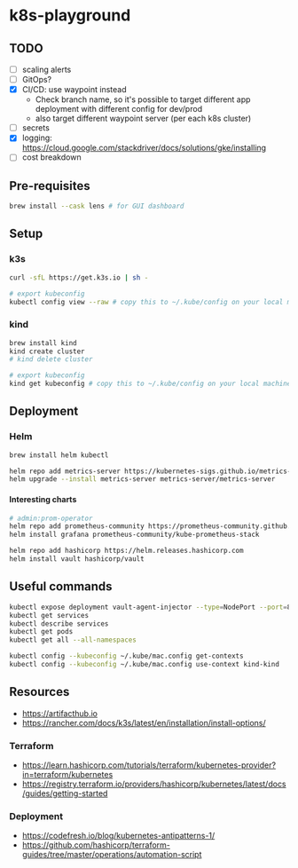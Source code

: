 # k8s-playground

## TODO

- [ ] scaling alerts
- [ ] GitOps?
- [x] CI/CD: use waypoint instead
  - Check branch name, so it's possible to target different app deployment with different config for dev/prod
  - also target different waypoint server (per each k8s cluster)
- [ ] secrets
- [x] logging: https://cloud.google.com/stackdriver/docs/solutions/gke/installing
- [ ] cost breakdown

## Pre-requisites

```bash
brew install --cask lens # for GUI dashboard
```

## Setup

### k3s

```bash
curl -sfL https://get.k3s.io | sh -

# export kubeconfig
kubectl config view --raw # copy this to ~/.kube/config on your local machine
```

### kind

```bash
brew install kind
kind create cluster
# kind delete cluster

# export kubeconfig
kind get kubeconfig # copy this to ~/.kube/config on your local machine
```

## Deployment

### Helm

```bash
brew install helm kubectl

helm repo add metrics-server https://kubernetes-sigs.github.io/metrics-server/
helm upgrade --install metrics-server metrics-server/metrics-server
```

#### Interesting charts

```bash
# admin:prom-operator
helm repo add prometheus-community https://prometheus-community.github.io/helm-charts
helm install grafana prometheus-community/kube-prometheus-stack

helm repo add hashicorp https://helm.releases.hashicorp.com
helm install vault hashicorp/vault
```

## Useful commands

```bash
kubectl expose deployment vault-agent-injector --type=NodePort --port=8080
kubectl get services
kubectl describe services
kubectl get pods
kubectl get all --all-namespaces

kubectl config --kubeconfig ~/.kube/mac.config get-contexts
kubectl config --kubeconfig ~/.kube/mac.config use-context kind-kind
```

## Resources

- <https://artifacthub.io>
- <https://rancher.com/docs/k3s/latest/en/installation/install-options/>

### Terraform

- <https://learn.hashicorp.com/tutorials/terraform/kubernetes-provider?in=terraform/kubernetes>
- <https://registry.terraform.io/providers/hashicorp/kubernetes/latest/docs/guides/getting-started>

### Deployment

- <https://codefresh.io/blog/kubernetes-antipatterns-1/>
- <https://github.com/hashicorp/terraform-guides/tree/master/operations/automation-script>
